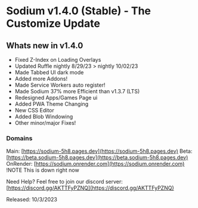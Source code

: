 # Sodium v1.4.0 (Stable) - The Customize Update

## Whats new in v1.4.0

- Fixed Z-Index on Loading Overlays
- Updated Ruffle nightly 8/29/23 > nightly 10/02/23
- Made Tabbed UI dark mode
- Added more Addons!
- Made Service Workers auto register!
- Made Sodium 37% more Efficient than v1.3.7 (LTS)
- Redesigned Apps/Games Page ui
- Added PWA Theme Changing
- New CSS Editor
- Added Blob Windowing
- Other minor/major Fixes!

### Domains

Main: [https://sodium-5h8.pages.dev](https://sodium-5h8.pages.dev)
Beta: [https://beta.sodium-5h8.pages.dev](https://beta.sodium-5h8.pages.dev)
OnRender: [https://sodium.onrender.com](https://sodium.onrender.com) !NOTE This is down right now

Need Help? Feel free to join our discord server: [https://discord.gg/AKTTFyPZNQ](https://discord.gg/AKTTFyPZNQ)

Released: 10/3/2023
